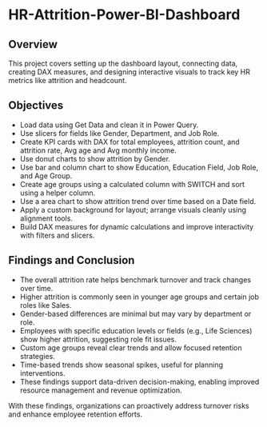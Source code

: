 # HR-Attrition-Power-BI-Dashboard

## Overview 
This project covers setting up the dashboard layout, connecting data, creating DAX measures, and designing interactive visuals to track key HR metrics like attrition and headcount.

## Objectives
- Load data using Get Data and clean it in Power Query.
- Use slicers for fields like Gender, Department, and Job Role.
- Create KPI cards with DAX for total employees, attrition count, and attrition rate, Avg age and Avg monthly income.
- Use donut charts to show attrition by Gender.
- Use bar and column chart to show Education, Education Field, Job Role, and Age Group.
- Create age groups using a calculated column with SWITCH and sort using a helper column.
- Use a area chart to show attrition trend over time based on a Date field.
- Apply a custom background for layout; arrange visuals cleanly using alignment tools.
- Build DAX measures for dynamic calculations and improve interactivity with filters and slicers.
  
## Findings and Conclusion
- The overall attrition rate helps benchmark turnover and track changes over time.
- Higher attrition is commonly seen in younger age groups and certain job roles like Sales.
- Gender-based differences are minimal but may vary by department or role.
- Employees with specific education levels or fields (e.g., Life Sciences) show higher attrition, suggesting role fit issues.
- Custom age groups reveal clear trends and allow focused retention strategies.
- Time-based trends show seasonal spikes, useful for planning interventions.
- These findings support data-driven decision-making, enabling improved resource management and revenue optimization.

With these findings, organizations can proactively address turnover risks and enhance employee retention efforts.
